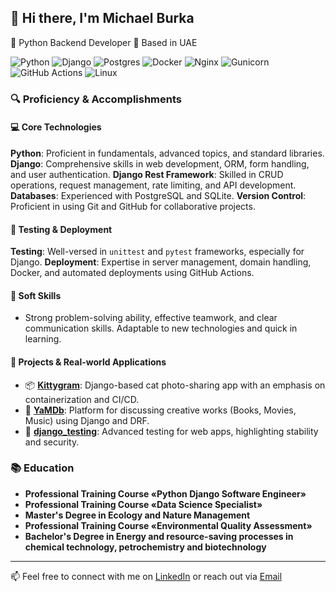 ## 👋 Hi there, I'm Michael Burka

🐍 Python Backend Developer 📍 Based in UAE

![Python](https://img.shields.io/badge/python-3670A0?style=for-the-badge&logo=python&logoColor=ffdd54)
![Django](https://img.shields.io/badge/django-%23092E20.svg?style=for-the-badge&logo=django&logoColor=white)
![Postgres](https://img.shields.io/badge/postgres-%23316192.svg?style=for-the-badge&logo=postgresql&logoColor=white)
![Docker](https://img.shields.io/badge/docker-%230db7ed.svg?style=for-the-badge&logo=docker&logoColor=white)
![Nginx](https://img.shields.io/badge/nginx-%23009639.svg?style=for-the-badge&logo=nginx&logoColor=white)
![Gunicorn](https://img.shields.io/badge/gunicorn-%298729.svg?style=for-the-badge&logo=gunicorn&logoColor=white)
![GitHub Actions](https://img.shields.io/badge/github%20actions-%232671E5.svg?style=for-the-badge&logo=githubactions&logoColor=white)
![Linux](https://img.shields.io/badge/Linux-FCC624?style=for-the-badge&logo=linux&logoColor=black)

### 🔍 Proficiency & Accomplishments

#### 💻 Core Technologies
**Python**: Proficient in fundamentals, advanced topics, and standard libraries.
**Django**: Comprehensive skills in web development, ORM, form handling, and user authentication.
**Django Rest Framework**: Skilled in CRUD operations, request management, rate limiting, and API development.
**Databases**: Experienced with PostgreSQL and SQLite.
**Version Control**: Proficient in using Git and GitHub for collaborative projects.

#### 🧪 Testing & Deployment
**Testing**: Well-versed in `unittest` and `pytest` frameworks, especially for Django.
**Deployment**: Expertise in server management, domain handling, Docker, and automated deployments using GitHub Actions.

#### 🤝 Soft Skills
- Strong problem-solving ability, effective teamwork, and clear communication skills. Adaptable to new technologies and quick in learning.

#### 🚀 Projects & Real-world Applications
- 📦 **[Kittygram](https://github.com/Michael-Burka/kittygram_final)**: Django-based cat photo-sharing app with an emphasis on containerization and CI/CD.
- 🎥 **[YaMDb](https://github.com/Michael-Burka/api_yamdb)**: Platform for discussing creative works (Books, Movies, Music) using Django and DRF.
- 🧪 **[django_testing](https://github.com/Michael-Burka/django_testing)**: Advanced testing for web apps, highlighting stability and security.

### 📚 Education

- **Professional Training Course «Python Django Software Engineer»**
- **Professional Training Course «Data Science Specialist»** 
- **Master's Degree in Ecology and Nature Management**
- **Professional Training Course «Environmental Quality Assessment»**
- **Bachelor's Degree in Energy and resource-saving processes in chemical technology, petrochemistry and biotechnology**

---

📫 Feel free to connect with me on [LinkedIn](https://www.linkedin.com/in/michael-burka-485832251/) or reach out via [Email](mailto:contact@michaelburka.com)

